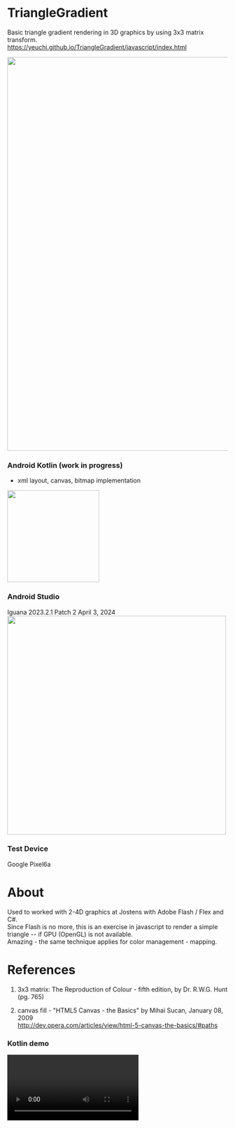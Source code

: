 # TriangleGradient
Basic triangle gradient rendering in 3D graphics by using 3x3 matrix transform. \
https://yeuchi.github.io/TriangleGradient/javascript/index.html

<img width="900" src="https://user-images.githubusercontent.com/1282659/126918850-f6125710-269f-46f9-bde3-3e5baee880b2.png">

### Android Kotlin (work in progress)
- xml layout, canvas, bitmap implementation
<img width="210" src="https://github.com/yeuchi/TriangleGradient/assets/1282659/0e225a79-9f78-429d-b01d-e33406d303f7">

### Android Studio
Iguana 2023.2.1 Patch 2 April 3, 2024\
<img width="500" src="https://github.com/yeuchi/LinearRegression/assets/1282659/4faf30c4-4425-4201-846b-b5bd32c9fc42"/>

### Test Device
Google Pixel6a 

# About

Used to worked with 2-4D graphics at Jostens with Adobe Flash / Flex and C#.\
Since Flash is no more, this is an exercise in javascript to render a simple triangle -- if GPU (OpenGL) is not available. \
Amazing - the same technique applies for color management - mapping.

# References

1. 3x3 matrix:	The Reproduction of Colour - fifth edition, by Dr. R.W.G. Hunt (pg. 765)

2. canvas fill - "HTML5 Canvas - the Basics" by Mihai Sucan, January 08, 2009 \
http://dev.opera.com/articles/view/html-5-canvas-the-basics/#paths


### Kotlin demo
<video src="https://github.com/yeuchi/TriangleGradient/assets/1282659/a5c81f91-0a23-4506-bb62-d21a2857a07f">

